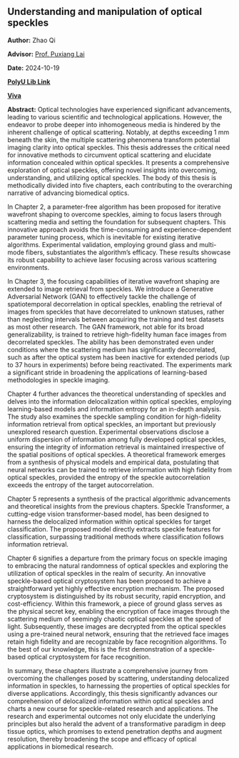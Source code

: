 ## Understanding and manipulation of optical speckles

**Author:**  Zhao Qi

**Advisor:** [Prof. Puxiang Lai](https://www.polyu.edu.hk/bme/people/academic-and-teaching-staff/prof-puxiang-lai/) 

**Date:** 2024-10-19

**[PolyU Lib Link](https://theses.lib.polyu.edu.hk/handle/200/13418)**

**[Viva](https://863zq.github.io/Publication/PhD_Viva.html)**

<!-- <strong>PDF:</strong>
<iframe src="https://863zq.github.io/Publication/PhD_thesis/PolyU%20Lib%207839-Zhao%20Qi.pdf"
        width="100%" height="500px" style="border:none;">
</iframe> -->

**Abstract:** Optical technologies have experienced significant advancements, leading to various scientific and technological applications. However, the endeavor to probe deeper into inhomogeneous media is hindered by the inherent challenge of optical scattering. Notably, at depths exceeding 1 mm beneath the skin, the multiple scattering phenomena transform potential imaging clarity into optical speckles. This thesis addresses the critical need for innovative methods to circumvent optical scattering and elucidate information concealed within optical speckles. It presents a comprehensive exploration of optical speckles, offering novel insights into overcoming, understanding, and utilizing optical speckles. The body of this thesis is methodically divided into five chapters, each contributing to the overarching narrative of advancing biomedical optics.

In Chapter 2, a parameter-free algorithm has been proposed for iterative wavefront shaping to overcome speckles, aiming to focus lasers through scattering media and setting the foundation for subsequent chapters. This innovative approach avoids the time-consuming and experience-dependent parameter tuning process, which is inevitable for existing iterative algorithms. Experimental validation, employing ground glass and multi-mode fibers, substantiates the algorithm’s efficacy. These results showcase its robust capability to achieve laser focusing across various scattering environments.

In Chapter 3, the focusing capabilities of iterative wavefront shaping are extended to image retrieval from speckles. We introduce a Generative Adversarial Network (GAN) to effectively tackle the challenge of spatiotemporal decorrelation in optical speckles, enabling the retrieval of images from speckles that have decorrelated to unknown statuses, rather than neglecting intervals between acquiring the training and test datasets as most other research. The GAN framework, not able for its broad generalizability, is trained to retrieve high-fidelity human face images from decorrelated speckles. The ability has been demonstrated even under conditions where the scattering medium has significantly decorrelated, such as after the optical system has been inactive for extended periods (up to 37 hours in experiments) before being reactivated. The experiments mark a significant stride in broadening the applications of learning-based methodologies in speckle imaging.

Chapter 4 further advances the theoretical understanding of speckles and delves into the information delocalization within optical speckles, employing learning-based models and information entropy for an in-depth analysis. The study also examines the speckle sampling condition for high-fidelity information retrieval from optical speckles, an important but previously unexplored research question. Experimental observations disclose a uniform dispersion of information among fully developed optical speckles, ensuring the integrity of information retrieval is maintained irrespective of the spatial positions of optical speckles. A theoretical framework emerges from a synthesis of physical models and empirical data, postulating that neural networks can be trained to retrieve information with high fidelity from optical speckles, provided the entropy of the speckle autocorrelation exceeds the entropy of the target autocorrelation.

Chapter 5 represents a synthesis of the practical algorithmic advancements and theoretical insights from the previous chapters. Speckle Transformer, a cutting-edge vision transformer-based model, has been designed to harness the delocalized information within optical speckles for target classification. The proposed model directly extracts speckle features for classification, surpassing traditional methods where classification follows information retrieval.

Chapter 6 signifies a departure from the primary focus on speckle imaging to embracing the natural randomness of optical speckles and exploring the utilization of optical speckles in the realm of security. An innovative speckle-based optical cryptosystem has been proposed to achieve a straightforward yet highly effective encryption mechanism. The proposed cryptosystem is distinguished by its robust security, rapid encryption, and cost-efficiency. Within this framework, a piece of ground glass serves as the physical secret key, enabling the encryption of face images through the scattering medium of seemingly chaotic optical speckles at the speed of light. Subsequently, these images are decrypted from the optical speckles using a pre-trained neural network, ensuring that the retrieved face images retain high fidelity and are recognizable by face recognition algorithms. To the best of our knowledge, this is the first demonstration of a speckle-based optical cryptosystem for face recognition.

In summary, these chapters illustrate a comprehensive journey from overcoming the challenges posed by scattering, understanding delocalized information in speckles, to harnessing the properties of optical speckles for diverse applications. Accordingly, this thesis significantly advances our comprehension of delocalized information within optical speckles and charts a new course for speckle-related research and applications. The research and experimental outcomes not only elucidate the underlying principles but also herald the advent of a transformative paradigm in deep tissue optics, which promises to extend penetration depths and augment resolution, thereby broadening the scope and efficacy of optical applications in biomedical research.


